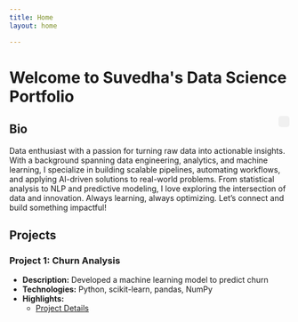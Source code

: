 ```yaml
---
title: Home
layout: home

---
```


# Welcome to Suvedha's Data Science Portfolio

<div style="float: right; font-family: Arial, sans-serif; background-color: #f0f0f0; padding: 10px; border-radius: 5px;">

</div>

## Bio

Data enthusiast with a passion for turning raw data into actionable insights. With a background spanning data engineering, analytics, and machine learning, I specialize in building scalable pipelines, automating workflows, and applying AI-driven solutions to real-world problems. From statistical analysis to NLP and predictive modeling, I love exploring the intersection of data and innovation. Always learning, always optimizing. Let’s connect and build something impactful!

## Projects
### Project 1: Churn Analysis
- **Description:** Developed a machine learning model to predict churn
- **Technologies:** Python, scikit-learn, pandas, NumPy
- **Highlights:** 
    - [Project Details](./projects/churn-analysis/README.md)


